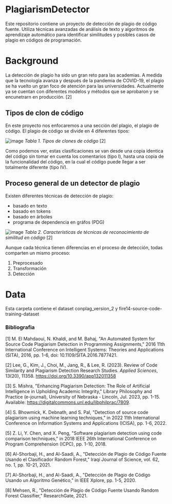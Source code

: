 # PlagiarismDetector
Este repositorio contiene un proyecto de detección de plagio de código fuente. Utiliza técnicas avanzadas de análisis de texto y algoritmos de aprendizaje automático para identificar similitudes y posibles casos de plagio en códigos de programación.

# Background
La detección de plagio ha sido un gran reto para las academias. A medida que la tecnología avanza y después de la pandemia de COVID-19, el plagio se ha vuelto un gran foco de atención para las universidades. Actualmente ya se cuentan con diferentes modelos y métodos que se aprobaron y se encunetrarn en producción. [2]

## Tipos de clon de código
En este proyecto nos enfocaremos a una sección del plagio, el plagio de código. El plagio de código se divide en 4 diferentes tipos:

![image](https://github.com/FlavioRr/PlagiarismDetector/assets/88801753/f2f901eb-e577-412d-b63f-d29446a3cb12)
*Tabla 1. Tipos de clones de código* [2]

Como podemos ver, estas clasificaciones se van desde una copia identica del código sin tomar en cuenta los comentarios (tipo I), hasta una copia de la funcionalidad del código, en la cual el código puede llegar a ser totalmente diferente (tipo IV).

## Proceso general de un detector de plagio

Existen diferentes técnicas de detección de plagio:

* basado en texto
* basado en tokens
* basado en árboles
* programa de dependencia en gráfos (PDG)

![image](https://github.com/FlavioRr/PlagiarismDetector/assets/88801753/a571a28e-2cf7-4176-ae48-503a43de0f39)
*Tabla 2. Características de técnicas de reconocimiento de similitud en código* [2]

Aunque cada técnica tienen diferencias en el proceso de detección, todas comparten un mismo proceso:

1. Preprocesado
2. Transformación
3. Detección

# Data 
Esta carpeta contiene el dataset conplag_version_2 y fire14-source-code-training-dataset


### Bibliografia
[1] M. El Mahdaoui, N. Khaldi, and M. Bahaj, "An Automated System for Source Code Plagiarism Detection in Programming Assignments," 2016 11th International Conference on Intelligent Systems: Theories and Applications (SITA), 2016, pp. 1-6, doi: 10.1109/SITA.2016.7877421.

[2] Lee, G., Kim, J., Choi, M., Jang, R., & Lee, R. (2023). Review of Code Similarity and Plagiarism Detection Research Studies. _Applied Sciences_, 13(20), 11358. https://doi.org/10.3390/app132011358

[3] S. Mishra, "Enhancing Plagiarism Detection: The Role of Artificial Intelligence in Upholding Academic Integrity," Library Philosophy and Practice (e-journal), University of Nebraska - Lincoln, Jul. 2023, pp. 1-15. Available: https://digitalcommons.unl.edu/libphilprac/7809.

[4] S. Bhowmick, K. Debnath, and S. Pal, "Detection of source code plagiarism using machine learning techniques," in 2022 11th International Conference on Information Systems and Applications (ICISA), pp. 1-6, 2022.

[5] Z. Li, Y. Chen, and X. Peng, "Software plagiarism detection using code comparison techniques," in 2018 IEEE 26th International Conference on Program Comprehension (ICPC), pp. 1-10, 2018.

[6] Al-Shorbaji, H., and Al-Saadi, A., "Detección de Plagio de Código Fuente Usando el Clasificador Random Forest," Iraqi Journal of Science, vol. 62, no. 1, pp. 10-21, 2021.

[7] Al-Shorbaji, H., and Al-Saadi, A., "Detección de Plagio de Código Usando un Algoritmo Genético," in IEEE Xplore, pp. 1-5, 2020.

[8] Mehsen, R., "Detección de Plagio de Código Fuente Usando Random Forest Classifier," ResearchGate, 2021.
